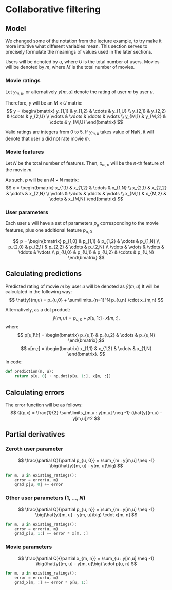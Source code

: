 # Collaborative filtering

## Model

We changed some of the notation from the lecture example, to try make it more intuitive what different variables mean.
This section serves to precisely formulate the meanings of values used in the later sections.

Users will be denoted by $u$, where $U$ is the total number of users.
Movies will be denoted by $m$, where $M$ is the total number of movies.


### Movie ratings
Let $y_{m,u}$, or alternatively $y[m,u]$ denote the rating of user $m$ by user $u$.

Therefore, $y$ will be an $M \times U$ matrix:
$$ y = 
\begin{bmatrix}
y_{1,1} & y_{1,2} & \cdots & y_{1,U} \\
y_{2,1} & y_{2,2} & \cdots & y_{2,U} \\
\vdots & \vdots & \ddots & \vdots \\
y_{M,1} & y_{M,2} & \cdots & y_{M,U}
\end{bmatrix}
$$

Valid ratings are integers from 0 to 5.
If $y_{m,u}$ takes value of NaN, it will denote that user $u$ did not rate movie $m$.

### Movie features
Let $N$ be the total number of features.
Then, $x_{m,n}$ will be the $n$-th feature of the movie $m$.

As such, $p$ will be an $M \times N$ matrix:
$$ x = 
\begin{bmatrix}
x_{1,1} & x_{1,2} & \cdots & x_{1,N} \\
x_{2,1} & x_{2,2} & \cdots & x_{2,N} \\
\vdots & \vdots & \ddots & \vdots \\
x_{M,1} & x_{M,2} & \cdots & x_{M,N}
\end{bmatrix}
$$

### User parameters
Each user $u$ will have a set of parameters $p_u$ corresponding to the movie features, 
plus one additional feature $p_{u,0}$

$$ p = 
\begin{bmatrix}
p_{1,0} & p_{1,1} & p_{1,2} & \cdots & p_{1,N} \\
p_{2,0} & p_{2,1} & p_{2,2} & \cdots & p_{2,N} \\
\vdots  & \vdots  & \vdots & \ddots & \vdots \\
p_{U,0} & p_{U,1} & p_{U,2} & \cdots & p_{U,N}
\end{bmatrix}
$$

## Calculating predictions
Predicted rating of movie $m$ by user $u$ will be denoted as $\hat{y}(m,u)$
It will be calculated in the following way:
$$
\hat{y}(m,u) = p_{u,0} + \sum\limits_{n=1}^N p_{u,n} \cdot x_{m,n}
$$

Alternatively, as a dot product:
$$
\hat{y}(m,u) = p_{u,0} + p[u,1\!:] \cdot x[m,:],
$$
where
$$
p[u,1\!:] = \begin{bmatrix}
p_{u,1} & p_{u,2} & \cdots & p_{u,N}
\end{bmatrix},$$
$$
x[m,:] = \begin{bmatrix}
x_{1,1} & x_{1,2} & \cdots & x_{1,N}
\end{bmatrix}.
$$
In code:
```python
def prediction(m, u):
    return p[u, 0] + np.dot(p[u, 1:], x[m, :])
```

## Calculating errors

The error function will be as follows:
$$
Q(p,x) = \frac{1}{2} \sum\limits_{m,u : y[m,u] \neq -1} (\hat{y}(m,u) - y[m,u])^2
$$

## Partial derivatives

### Zeroth user parameter
$$
\frac{\partial Q}{\partial p_{u, 0}} = \sum_{m : y[m,u] \neq -1} \big(\hat{y}[m, u] - y[m, u]\big)
$$
```python
for m, u in existing_ratings():
    error = error(u, m)
    grad_p[u, 0] += error
```
### Other user parameters ($1, \ldots, N$)
$$
\frac{\partial Q}{\partial p_{u, n}} = \sum_{m : y[m,u] \neq -1} \big(\hat{y}[m, u] - y[m, u]\big) \cdot x[m, n]
$$
```python
for m, u in existing_ratings():
    error = error(u, m)
    grad_p[u, 1:] += error * x[m, :]
```
### Movie parameters 
$$
\frac{\partial Q}{\partial x_{m, n}} = \sum_{u : y[m,u] \neq -1} \big(\hat{y}[m, u] - y[m, u]\big) \cdot p[u, n]
$$
```python
for m, u in existing_ratings():
    error = error(u, m)
    grad_x[m, :] += error * p[u, 1:] 
```

